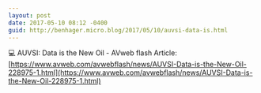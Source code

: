 ```yaml
---
layout: post
date: 2017-05-10 08:12 -0400
guid: http://benhager.micro.blog/2017/05/10/auvsi-data-is.html
---
```

💻 AUVSI: Data is the New Oil - AVweb flash Article: [https://www.avweb.com/avwebflash/news/AUVSI-Data-is-the-New-Oil-228975-1.html](https://www.avweb.com/avwebflash/news/AUVSI-Data-is-the-New-Oil-228975-1.html)
